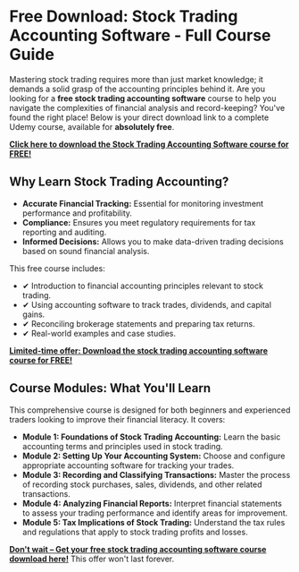 # Free Download: Stock Trading Accounting Software - Full Course Guide

Mastering stock trading requires more than just market knowledge; it demands a solid grasp of the accounting principles behind it. Are you looking for a **free stock trading accounting software** course to help you navigate the complexities of financial analysis and record-keeping? You've found the right place! Below is your direct download link to a complete Udemy course, available for **absolutely free**.

[**Click here to download the Stock Trading Accounting Software course for FREE!**](https://udemywork.com/stock-trading-accounting-software)

## Why Learn Stock Trading Accounting?

*   **Accurate Financial Tracking:** Essential for monitoring investment performance and profitability.
*   **Compliance:** Ensures you meet regulatory requirements for tax reporting and auditing.
*   **Informed Decisions:** Allows you to make data-driven trading decisions based on sound financial analysis.

This free course includes:

*   ✔ Introduction to financial accounting principles relevant to stock trading.
*   ✔ Using accounting software to track trades, dividends, and capital gains.
*   ✔ Reconciling brokerage statements and preparing tax returns.
*   ✔ Real-world examples and case studies.

[**Limited-time offer: Download the stock trading accounting software course for FREE!**](https://udemywork.com/stock-trading-accounting-software)

## Course Modules: What You'll Learn

This comprehensive course is designed for both beginners and experienced traders looking to improve their financial literacy. It covers:

*   **Module 1: Foundations of Stock Trading Accounting:** Learn the basic accounting terms and principles used in stock trading.
*   **Module 2: Setting Up Your Accounting System:** Choose and configure appropriate accounting software for tracking your trades.
*   **Module 3: Recording and Classifying Transactions:** Master the process of recording stock purchases, sales, dividends, and other related transactions.
*   **Module 4: Analyzing Financial Reports:** Interpret financial statements to assess your trading performance and identify areas for improvement.
*   **Module 5: Tax Implications of Stock Trading:** Understand the tax rules and regulations that apply to stock trading profits and losses.

[**Don't wait – Get your free stock trading accounting software course download here!**](https://udemywork.com/stock-trading-accounting-software) This offer won't last forever.
